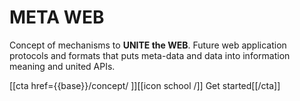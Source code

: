 # **META** WEB

Concept of mechanisms to **UNITE the WEB**. Future web application protocols and formats that puts meta-data and data into information meaning and united APIs.

[[cta href={{base}}/concept/ ]][[icon school /]] Get started[[/cta]]